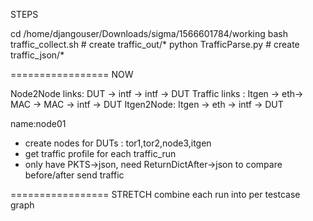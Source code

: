STEPS

cd /home/djangouser/Downloads/sigma/1566601784/working
bash traffic_collect.sh # create traffic_out/*
python TrafficParse.py # create traffic_json/*

=================
NOW
    
Node2Node links: DUT -> intf -> intf -> DUT
Traffic links : Itgen -> eth-> MAC -> MAC ->  intf -> DUT
Itgen2Node: Itgen -> eth ->  intf -> DUT

name:node01


- create nodes for DUTs : tor1,tor2,node3,itgen
- get traffic profile for each traffic_run
- only have PKTS->json, need ReturnDictAfter->json to compare before/after send traffic


=================
STRETCH
combine each run into per testcase graph
